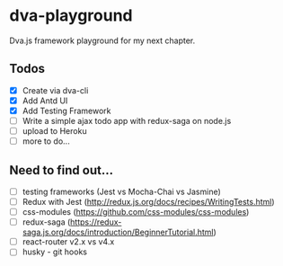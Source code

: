 # dva-playground

Dva.js framework playground for my next chapter.

## Todos

- [x] Create via dva-cli
- [x] Add Antd UI
- [x] Add Testing Framework
- [ ] Write a simple ajax todo app with redux-saga on node.js
- [ ] upload to Heroku
- [ ] more to do...

## Need to find out...

- [ ] testing frameworks (Jest vs Mocha-Chai vs Jasmine)
- [ ] Redux with Jest (http://redux.js.org/docs/recipes/WritingTests.html)
- [ ] css-modules (https://github.com/css-modules/css-modules)
- [ ] redux-saga (https://redux-saga.js.org/docs/introduction/BeginnerTutorial.html)
- [ ] react-router v2.x vs v4.x
- [ ] husky - git hooks